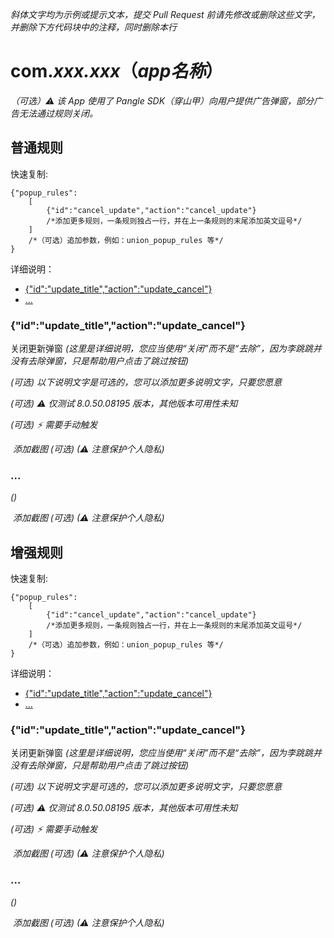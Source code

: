 *斜体文字均为示例或提示文本，提交 Pull Request 前请先修改或删除这些文字，并删除下方代码块中的注释，同时删除本行*
# com.*xxx.xxx*（*app名称*）

*（可选）⚠ 该 App 使用了 Pangle SDK（穿山甲）向用户提供广告弹窗，部分广告无法通过规则关闭。*

## 普通规则

快速复制:
```
{"popup_rules":
    [
        {"id":"cancel_update","action":"cancel_update"}
        /*添加更多规则，一条规则独占一行，并在上一条规则的末尾添加英文逗号*/
    ]
    /*（可选）追加参数，例如：union_popup_rules 等*/
}
```
详细说明：
- [{"id":"update_title","action":"update_cancel"}](#idcancel_updateactioncancel_update)
- [...](#)

### {"id":"update_title","action":"update_cancel"}
关闭更新弹窗 *(这里是详细说明，您应当使用“关闭”而不是“去除”，因为李跳跳并没有去除弹窗，只是帮助用户点击了跳过按钮)*

*(可选) 以下说明文字是可选的，您可以添加更多说明文字，只要您愿意*

*(可选) ⚠ 仅测试 8.0.50.08195 版本，其他版本可用性未知*

*(可选) ⚡ 需要手动触发*

![]() *添加截图 (可选) (⚠ 注意保护个人隐私)*

### ...
*()*

![]() *添加截图 (可选) (⚠ 注意保护个人隐私)*

## 增强规则
快速复制:
```
{"popup_rules":
    [
        {"id":"cancel_update","action":"cancel_update"}
        /*添加更多规则，一条规则独占一行，并在上一条规则的末尾添加英文逗号*/
    ]
    /*（可选）追加参数，例如：union_popup_rules 等*/
}
```
详细说明：
- [{"id":"update_title","action":"update_cancel"}](#idcancel_updateactioncancel_update)
- [...](#)

### {"id":"update_title","action":"update_cancel"}
关闭更新弹窗 *(这里是详细说明，您应当使用“关闭”而不是“去除”，因为李跳跳并没有去除弹窗，只是帮助用户点击了跳过按钮)*

*(可选) 以下说明文字是可选的，您可以添加更多说明文字，只要您愿意*

*(可选) ⚠ 仅测试 8.0.50.08195 版本，其他版本可用性未知*

*(可选) ⚡ 需要手动触发*

![]() *添加截图 (可选) (⚠ 注意保护个人隐私)*

### ...
*()*

![]() *添加截图 (可选) (⚠ 注意保护个人隐私)*
